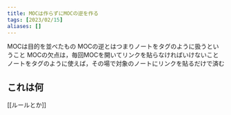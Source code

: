 ```yaml
---
title: MOCは作らずにMOCの逆を作る
tags: [2023/02/15]
aliases: []
---
```


MOCは目的を並べたもの
MOCの逆とはつまりノートをタグのように扱うということ
MOCの欠点は，毎回MOCを開いてリンクを貼らなければいけないこと
ノートをタグのように使えば，その場で対象のノートにリンクを貼るだけで済む

## これは何
[[ルールとか]]